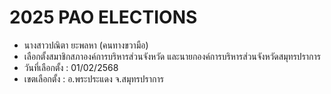 # 2025 PAO ELECTIONS
- นางสาวปณิตา ยะพลหา (คนทางขวามือ)
- เลือกตั้งสมาชิกสภาองค์การบริหารส่วนจังหวัด และนายกองค์การบริหารส่วนจังหวัดสมุทรปราการ
- วันที่เลือกตั้ง : 01/02/2568
- เขตเลือกตั้ง : อ.พระประแดง จ.สมุทรปราการ
